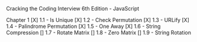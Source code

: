 Cracking the Coding Interview 6th Edition - JavaScript

Chapter 1
[X] 1.1 - Is Unique
[X] 1.2 - Check Permutation
[X] 1.3 - URLify
[X] 1.4 - Palindrome Permutation
[X] 1.5 - One Away
[X] 1.6 - String Compression
[] 1.7 - Rotate Matrix
[] 1.8 - Zero Matrix
[] 1.9 - String Rotation